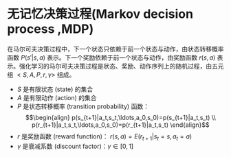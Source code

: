 # 无记忆决策过程(Markov decision process ,MDP)

在马尔可夫决策过程中，下一个状态只依赖于前一个状态与动作，由状态转移概率函数 $P(s'|s, a)$ 表示。下一个奖励依赖于前一个状态与动作，由奖励函数 $r(s, a)$ 表示。强化学习的马尔可夫决策过程是状态、奖励、动作序列上的随机过程，由五元组 $<S,A,P,r,\gamma>$ 组成。
+ $S$ 是有限状态 (state) 的集合
+ $A$ 是有限动作 (action) 的集合
+ $P$ 是状态转移概率 (transition probability) 函数：
$$\begin{align}
p(s_{t+1}|a_t,s_t,\ldots,a_0,s_0)=p(s_{t+1}|a_t,s_t) \\
p(r_{t+1}|a_t,s_t,\ldots,a_0,s_0)=p(r_{t+1}|a_t,s_t)
\end{align}$$
+ $r$ 是奖励函数 (reward function)： $r(s, a) = E(r_{t+1}|s_t = s, a_t = a)$
+ $\gamma$ 是衰减系数 (discount factor)：$\gamma \in [0,1]$

